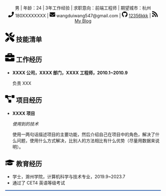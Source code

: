 <center>
    男 | 年龄：24 | 3年工作经验 | 求职意向：前端工程师 | 期望城市：杭州
     <div>
         <span>
             <img src="assets/phone-solid.svg" width="18px">
             180XXXXXXXX
         </span>
         |
         <span>
             <img src="assets/envelope-solid.svg" width="18px">
             wangduiwang547@gmail.com
         </span>
         |
         <span>
             <img src="assets/github-brands.svg" width="18px">
             <a href="https://github.com/12356kkk">12356kkk</a>
         </span>
         |
         <span>
             <img src="assets/rss-solid.svg" width="18px">
             <a href="#">My Blog</a>
         </span>
     </div>
</center>

<div style="border-bottom: 2px solid #114BA3;margin: 10px 0;"/>

## <img src="assets/tools-solid.svg" width="30px"> 技能清单

## <img src="assets/briefcase-solid.svg" width="30px"> 工作经历

- **XXXX 公司，XXXX 部门，XXXX 工程师，2010.1~2010.9**

   负责 XXX

## <img src="assets/project-diagram-solid.svg" width="30px"> 项目经历

- **XXXX 项目**

  *使用到的技术*

  使用一两句话描述项目的主要功能，然后介绍自己在项目中的角色，解决了什么问题，使用什么方式解决，比别人的方法相比有什么优势（尽量用数据来说明）。

## <img src="assets/graduation-cap-solid.svg" width="30px"> 教育经历

- 学士，滁州学院，计算机科学与技术专业，2019.9~2023.7
- 通过了 CET4 英语等级考试
